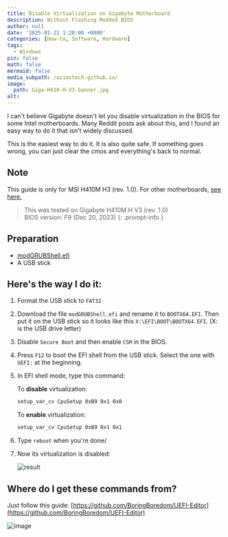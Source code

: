```yaml
---
title: Disable Virtualization on Gigabyte Motherboard
description: Without Flashing Modded BIOS
author: null
date: '2025-01-22 1:20:00 +0800'
categories: [How-to, Software, Hardware]
tags:
  - Windows
pin: false
math: false
mermaid: false
media_subpath: /azimstech.github.io/
image:
  path: Giga-H410-H-V3-banner.jpg
alt:
---
```


I can't believe Gigabyte doesn't let you disable virtualization in the BIOS for some Intel motherboards. Many Reddit posts ask about this, and I found an easy way to do it that isn't widely discussed.

This is the easiest way to do it. It is also quite safe. If something goes wrong, you can just clear the cmos and everything's back to normal.

## Note

This guide is only for MSI H410M H3 (rev. 1.0). For other motherboards, [see here.](#where-do-i-get-these-commands-from)

> This was tested on Gigabyte H410M H V3 (rev. 1.0)  
> BIOS version: F9 (Dec 20, 2023)
{: .prompt-info }

## Preparation

- [modGRUBShell.efi](https://github.com/datasone/grub-mod-setup_var/releases)
- A USB stick

## Here's the way I do it:

1. Format the USB stick to `FAT32`
2. Download the file `modGRUBShell.efi` and rename it to `BOOTX64.EFI`. Then put it on the USB stick so it looks like this `X:\EFI\BOOT\BOOTX64.EFI`. (X: is the USB drive letter)
3. Disable `Secure Boot` and then enable `CSM` in the BIOS.
4. Press `F12` to boot the EFI shell from the USB stick. Select the one with `UEFI:` at the beginning.
5. In EFI shell mode, type this command:  

   To **disable** virtualization:  

   ```bash
   setup_var_cv CpuSetup 0xB9 0x1 0x0
   ```

   To **enable** virtualization:  

   ```bash
   setup_var_cv CpuSetup 0xB9 0x1 0x1
   ```

6. Type `reboot` when you're done/
7. Now its virtualization is disabled:

   ![result](vm-disabled-result.png)

## Where do I get these commands from?

Just follow this guide: [https://github.com/BoringBoredom/UEFI-Editor](https://github.com/BoringBoredom/UEFI-Editor)

![image](https://gist.github.com/user-attachments/assets/8fae0846-326d-4b14-80fb-ec11b6a73bc2)